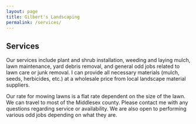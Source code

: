 ```yaml
---
layout: page
title: Gilbert's Landscaping
permalink: /services/
---
```

<h2>Services</h2>
Our services include plant and shrub installation, weeding and laying mulch, lawn maintenance, yard debris removal, and general odd jobs related to lawn care or junk removal. I can provide all necessary materials (mulch, seeds, herbicides, etc.) at a wholesale price from local landscape material suppliers. 

Our rate for mowing lawns is a flat rate dependent on the size of the lawn. We can travel to most of the Middlesex county. Please contact me with any questions regarding service or availability. We are also open to performing various odd jobs depending on what they are.

